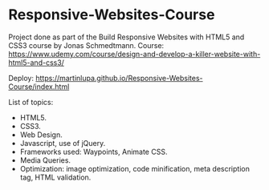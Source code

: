 # Responsive-Websites-Course
Project done as part of the Build Responsive Websites with HTML5 and CSS3 course by Jonas Schmedtmann.
Course: https://www.udemy.com/course/design-and-develop-a-killer-website-with-html5-and-css3/

Deploy: https://martinlupa.github.io/Responsive-Websites-Course/index.html

List of topics:
<ul>
  <li>HTML5.
  <li>CSS3.
  <li>Web Design.
  <li>Javascript, use of jQuery.
  <li>Frameworks used: Waypoints, Animate CSS.
  <li>Media Queries.
  <li>Optimization: image optimization, code minification, meta description tag, HTML validation.
